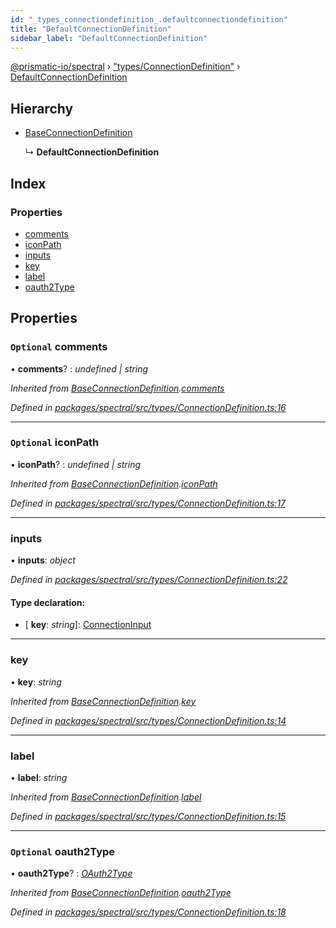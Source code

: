 ```yaml
---
id: "_types_connectiondefinition_.defaultconnectiondefinition"
title: "DefaultConnectionDefinition"
sidebar_label: "DefaultConnectionDefinition"
---
```


[@prismatic-io/spectral](../index.md) › ["types/ConnectionDefinition"](../modules/_types_connectiondefinition_.md) › [DefaultConnectionDefinition](_types_connectiondefinition_.defaultconnectiondefinition.md)

## Hierarchy

* [BaseConnectionDefinition](_types_connectiondefinition_.baseconnectiondefinition.md)

  ↳ **DefaultConnectionDefinition**

## Index

### Properties

* [comments](_types_connectiondefinition_.defaultconnectiondefinition.md#optional-comments)
* [iconPath](_types_connectiondefinition_.defaultconnectiondefinition.md#optional-iconpath)
* [inputs](_types_connectiondefinition_.defaultconnectiondefinition.md#inputs)
* [key](_types_connectiondefinition_.defaultconnectiondefinition.md#key)
* [label](_types_connectiondefinition_.defaultconnectiondefinition.md#label)
* [oauth2Type](_types_connectiondefinition_.defaultconnectiondefinition.md#optional-oauth2type)

## Properties

### `Optional` comments

• **comments**? : *undefined | string*

*Inherited from [BaseConnectionDefinition](_types_connectiondefinition_.baseconnectiondefinition.md).[comments](_types_connectiondefinition_.baseconnectiondefinition.md#optional-comments)*

*Defined in [packages/spectral/src/types/ConnectionDefinition.ts:16](https://github.com/prismatic-io/spectral/blob/v7.6.2/packages/spectral/src/types/ConnectionDefinition.ts#L16)*

___

### `Optional` iconPath

• **iconPath**? : *undefined | string*

*Inherited from [BaseConnectionDefinition](_types_connectiondefinition_.baseconnectiondefinition.md).[iconPath](_types_connectiondefinition_.baseconnectiondefinition.md#optional-iconpath)*

*Defined in [packages/spectral/src/types/ConnectionDefinition.ts:17](https://github.com/prismatic-io/spectral/blob/v7.6.2/packages/spectral/src/types/ConnectionDefinition.ts#L17)*

___

###  inputs

• **inputs**: *object*

*Defined in [packages/spectral/src/types/ConnectionDefinition.ts:22](https://github.com/prismatic-io/spectral/blob/v7.6.2/packages/spectral/src/types/ConnectionDefinition.ts#L22)*

#### Type declaration:

* \[ **key**: *string*\]: [ConnectionInput](../modules/_types_inputs_.md#connectioninput)

___

###  key

• **key**: *string*

*Inherited from [BaseConnectionDefinition](_types_connectiondefinition_.baseconnectiondefinition.md).[key](_types_connectiondefinition_.baseconnectiondefinition.md#key)*

*Defined in [packages/spectral/src/types/ConnectionDefinition.ts:14](https://github.com/prismatic-io/spectral/blob/v7.6.2/packages/spectral/src/types/ConnectionDefinition.ts#L14)*

___

###  label

• **label**: *string*

*Inherited from [BaseConnectionDefinition](_types_connectiondefinition_.baseconnectiondefinition.md).[label](_types_connectiondefinition_.baseconnectiondefinition.md#label)*

*Defined in [packages/spectral/src/types/ConnectionDefinition.ts:15](https://github.com/prismatic-io/spectral/blob/v7.6.2/packages/spectral/src/types/ConnectionDefinition.ts#L15)*

___

### `Optional` oauth2Type

• **oauth2Type**? : *[OAuth2Type](../enums/_types_connectiondefinition_.oauth2type.md)*

*Inherited from [BaseConnectionDefinition](_types_connectiondefinition_.baseconnectiondefinition.md).[oauth2Type](_types_connectiondefinition_.baseconnectiondefinition.md#optional-oauth2type)*

*Defined in [packages/spectral/src/types/ConnectionDefinition.ts:18](https://github.com/prismatic-io/spectral/blob/v7.6.2/packages/spectral/src/types/ConnectionDefinition.ts#L18)*
